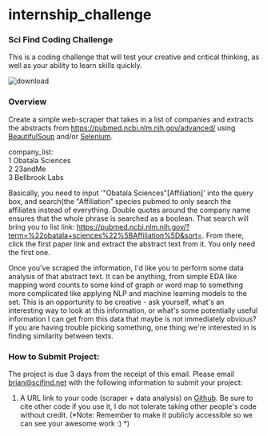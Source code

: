 # internship_challenge
### Sci Find Coding Challenge ###

This is a coding challenge that will test your creative and critical thinking, as well as your ability to learn skills quickly. 

![download](https://user-images.githubusercontent.com/43942774/82876787-32359980-9eee-11ea-8632-1e835a682014.png)


### Overview ###
Create a simple web-scraper that takes in a list of companies and extracts the abstracts from https://pubmed.ncbi.nlm.nih.gov/advanced/ using [BeautifulSoup](https://programminghistorian.org/en/lessons/intro-to-beautiful-soup) and/or [Selenium](https://www.geeksforgeeks.org/selenium-python-tutorial/). 

company_list: <br>
1 Obatala Sciences <br>
2 23andMe <br>
3 Bellbrook Labs 

Basically, you need to input '"Obatala Sciences"[Affiliation]' into the query box, and search(the "Affiliation" species pubmed to only search the affiliates instead of everything. Double quotes around the company name ensures that the whole phrase is searched as a boolean. That search will bring you to list link: https://pubmed.ncbi.nlm.nih.gov/?term=%22obatala+sciences%22%5BAffiliation%5D&sort=. From there, click the first paper link and extract the abstract text from it. You only need the first one.

Once you've scraped the information, I'd like you to perform some data analysis of that abstract text. It can be anything, from simple EDA like mapping word counts to some kind of graph or word map to something more complicated like applying NLP and machine learning models to the set. This is an opportunity to be creative - ask yourself, what's an interesting way to look at this information, or what's some potentially useful information I can get from this data that maybe is not immediately obvious? If you are having trouble picking something, one thing we're interested in is finding similarity between texts. 


### How to Submit Project: ###
The project is due 3 days from the receipt of this email. Please email brian@scifind.net with the following information to submit your project:

  1. A URL link to your code (scraper + data analysis) on [Github](https://github.com/). Be sure to cite other code if you use it, I do not tolerate taking other people's code without credit. (*Note: Remember to make it publicly accessible so we can see your awesome work :) *)
